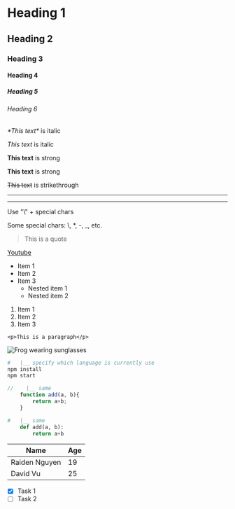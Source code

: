 <!-- ===Headings=== -->
# Heading 1
## Heading 2
### Heading 3
#### Heading 4
##### Heading 5
###### Heading 6
<!-- Max có 6 headings thôi -->

<!-- ===Italics=== -->
*\*This text\** is italic

_This text_ is italic


<!-- ===Strong=== -->
**This text** is strong

__This text__ is strong


<!-- ===Strikethrough=== -->
~~This text~~ is strikethrough


<!-- ===Horizontal rule=== -->
---
<!-- or -->
___


<!-- ===To escape special chars=== -->
Use "\\" + special chars

Some special chars: \\, *, -, _, etc.


<!-- ===Blockquotes=== -->
> This is a quote

<!-- ===Links=== -->
[Youtube](https://www.youtube.com/)


<!-- ===UL=== -->
* Item 1
* Item 2
* Item 3
    * Nested item 1
    * Nested item 2

<!-- ===OL=== -->
1. Item 1
2. Item 2
3. Item 3


<!-- Inline code block -->
`<p>This is a paragraph</p>`


<!-- Images -->
![Frog wearing sunglasses](https://i.pinimg.com/564x/dc/22/82/dc2282fde275d9ed599033541b46545f.jpg)


<!-- ===Github Markdown=== -->
<!-- Code blocks -->
```bash 
#   |__ specify which language is currently use
npm install
npm start
```

```javascript
//    |__ same
    function add(a, b){
        return a+b;
    }
```

```python
#   |__ same
    def add(a, b):
        return a+b
```


<!-- Tables -->
| Name          | Age|
|---------------|----|
|Raiden Nguyen  | 19 |
|David Vu       | 25 |


<!-- Task lists (checkboxes) -->
* [x] Task 1
* [ ] Task 2